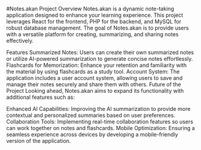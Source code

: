#Notes.akan
Project Overview
Notes.akan is a dynamic note-taking application designed to enhance your learning experience. This project leverages React for the frontend, PHP for the backend, and MySQL for robust database management. The goal of Notes.akan is to provide users with a versatile platform for creating, summarizing, and sharing notes effectively.

Features
Summarized Notes: Users can create their own summarized notes or utilize AI-powered summarization to generate concise notes effortlessly.
Flashcards for Memorization: Enhance your retention and familiarity with the material by using flashcards as a study tool.
Account System: The application includes a user account system, allowing users to save and manage their notes securely and share them with others.
Future of the Project
Looking ahead, Notes.akan aims to expand its functionality with additional features such as:

Enhanced AI Capabilities: Improving the AI summarization to provide more contextual and personalized summaries based on user preferences.
Collaboration Tools: Implementing real-time collaboration features so users can work together on notes and flashcards.
Mobile Optimization: Ensuring a seamless experience across devices by developing a mobile-friendly version of the application.
